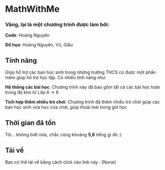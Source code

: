 # MathWithMe
### Vâng, lại là một __chương trình__ được làm  bởi:

__Code__: Hoàng Nguyên

__Đồ họa__: Hoàng Nguyên, Vũ, Giầu

## Tính năng

Giúp hỗ trợ các bạn học sinh trong những trường THCS có được một phần mềm giúp hỗ trợ học tập. Có nhiều tính năng như:

__Hệ thống các bài học__: Chương trình này đã bao gồm tất cả các bài học toán trong độ khó từ Lớp 6 -> 9

__Tích hợp thêm nhiều trò chơi__: Chương trình đã thêm nhiều trò chơi giúp các bạn học sinh vừa học vừa chơi, giúp thoải mái trong giờ học

## Thời gian đã tốn

Tôi... không biết nữa, chắc cũng khoảng __5,6__ tiếng gì đó :)

## Tải về
Bạn có thể tải về bằng cách click vào link này : [None]
